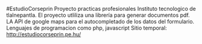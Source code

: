 #EstudioCorseprin
Proyecto practicas profesionales Instituto tecnologico de tlalnepantla.
El proyecto utliliza una librería para generar documentos pdf.
LA API de google maps para el autocompletado de los datos del formulario.
Lenguajes de programacion como php, javascript
Sitio temporal: http://estudiocorseprin.pe.hu/